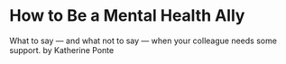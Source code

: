 # How to Be a Mental Health Ally

What to say — and what not to say — when your colleague needs some support. by Katherine Ponte